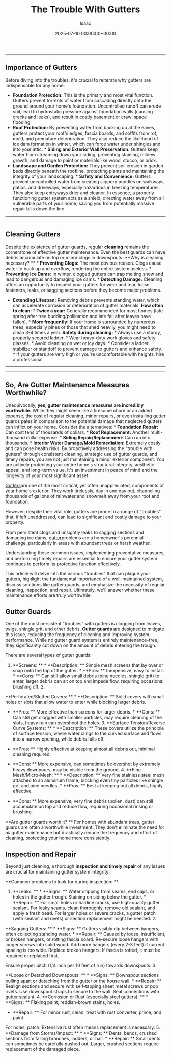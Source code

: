 ﻿---
title: The Trouble With Gutters
description: Gutters are one of the most critical, yet often unappreciated, components of your home's exterior. They work tirelessly, day in and day out, channeling...
slug: /the-trouble-with-gutters/
date: 2025-07-10 00:00:00+00:00
lastmod: 2025-07-10 00:00:00+03:00
author: Isaac
categories:
- Gutters
- Home Improvement
tags:
- gutters
- gutter
- understanding
layout: post
---
---
## Importance of Gutters
Before diving into the troubles, it's crucial to reiterate why gutters are indispensable for any home:
* **Foundation Protection:** This is the primary and most vital function. Gutters prevent torrents of water from cascading directly onto the ground around your home's foundation. Uncontrolled runoff can erode soil, lead to hydrostatic pressure against foundation walls (causing cracks and leaks), and result in costly basement or crawl space flooding.
* **Roof Protection:** By preventing water from backing up at the eaves, gutters protect your roof's edges, fascia boards, and soffits from rot, mold, and premature deterioration. They also reduce the likelihood of ice dam formation in winter, which can force water under shingles and into your attic. * **Siding and Exterior Wall Preservation:** Gutters keep water from streaming down your siding, preventing staining, mildew growth, and damage to paint or materials like wood, stucco, or brick.
* **Landscape and Garden Protection:** They prevent soil erosion in garden beds directly beneath the roofline, protecting plants and maintaining the integrity of your landscaping. * **Safety and Convenience:** Gutters prevent uncontrolled water from creating slippery puddles on walkways, patios, and driveways, especially hazardous in freezing temperatures. They also keep entryways drier and cleaner.
In essence, a properly functioning gutter system acts as a shield, directing water away from all vulnerable parts of your home, saving you from potentially massive repair bills down the line.
---
---
## Cleaning Gutters
Despite the existence of gutter guards, regular **cleaning** remains the cornerstone of effective gutter maintenance. Even the best guards can have debris accumulate on top or minor clogs in downspouts.
**Why is cleaning necessary? ** * **Preventing Clogs:** The most obvious reason. Clogs cause water to back up and overflow, rendering the entire system useless. * **Preventing Ice Dams:** In winter, clogged gutters can trap melting snow and lead to dangerous and damaging ice dams. * **Detecting Damage:** Cleaning offers an opportunity to inspect your gutters for wear and tear, loose fasteners, leaks, or sagging sections before they become major problems.
* **Extending Lifespan:** Removing debris prevents standing water, which can accelerate corrosion or deterioration of gutter materials.
**How often to clean:** * **Twice a year:** Generally recommended for most homes (late spring after tree budding/pollination and late fall after leaves have fallen). * **More frequently:** If your home is surrounded by numerous trees, especially pines or those that shed heavily, you might need to clean 3-4 times a year.
**Safety during cleaning:** * Always use a sturdy, properly secured ladder. * Wear heavy-duty work gloves and safety glasses. * Avoid cleaning on wet or icy days. * Consider a ladder stabilizer or standoff to prevent damage to gutters and enhance safety. * If your gutters are very high or you're uncomfortable with heights, hire a professional.
---
---
## So, Are Gutter Maintenance Measures Worthwhile?
Unequivocally, **yes, gutter maintenance measures are incredibly worthwhile.** While they might seem like a tiresome chore or an added expense, the cost of regular cleaning, minor repairs, or even installing gutter guards pales in comparison to the potential damage that neglected gutters can inflict on your home.
Consider the alternatives: * **Foundation Repair:** Can cost tens of thousands of dollars. * **Roof Replacement:** Another multi-thousand dollar expense. * **Siding Repair/Replacement:** Can run into thousands. * **Interior Water Damage/Mold Remediation:** Extremely costly and can pose health risks.
By proactively addressing the "trouble with gutters" through consistent cleaning, strategic use of gutter guards, and timely repairs, you are not just maintaining a minor exterior component. You are actively protecting your entire home's structural integrity, aesthetic appeal, and long-term value. It's an investment in peace of mind and the longevity of your most significant asset.

[Gutters](https://pestpolicy.com/all-american-gutters-reviews/)are one of the most critical, yet often unappreciated, components of your home's exterior. They work tirelessly, day in and day out, channeling thousands of gallons of rainwater and snowmelt away from your roof and foundation.

However, despite their vital role, gutters are prone to a range of "troubles" that, if left unaddressed, can lead to significant and costly damage to your property.

From persistent clogs and unsightly leaks to sagging sections and damaging ice dams, [gutter](https://pestpolicy.com/are-gutters-necessary/)problems are a homeowner's perennial challenge, particularly in areas with abundant trees or harsh weather.

Understanding these common issues, implementing preventative measures, and performing timely repairs are essential to ensure your gutter system continues to perform its protective function effectively.

This article will delve into the various "troubles" that can plague your gutters, highlight the fundamental importance of a well-maintained system, discuss solutions like gutter guards, and emphasize the necessity of regular cleaning, inspection, and repair. Ultimately, we'll answer whether these maintenance efforts are truly worthwhile.

##  Gutter Guards

One of the most persistent "troubles" with gutters is clogging from leaves, twigs, shingle grit, and other debris. **Gutter guards** are designed to mitigate this issue, reducing the frequency of cleaning and improving system performance. While no gutter guard system is entirely maintenance-free, they significantly cut down on the amount of debris entering the trough.

There are several types of gutter guards:

1. **Screens: ** * **Description: ** Simple mesh screens that lay over or snap onto the top of the gutter. * **Pros: ** Inexpensive, easy to install. * **Cons: ** Can still allow small debris (pine needles, shingle grit) to enter, larger debris can sit on top and impede flow, requiring occasional brushing off. 2.

**Perforated/Slotted Covers: ** * **Description: ** Solid covers with small holes or slots that allow water to enter while blocking larger debris.

* **Pros: ** More effective than screens for larger debris. * **Cons: ** Can still get clogged with smaller particles, may require cleaning of the slots, heavy rain can overshoot the holes. 3. **Surface Tension/Reverse Curve Systems: ** * **Description: ** These covers utilize the principle of surface tension, where water clings to the curved surface and flows into a narrow opening, while debris falls off.

* **Pros: ** Highly effective at keeping almost all debris out, minimal cleaning required.

* **Cons: ** More expensive, can sometimes be overshot by extremely heavy downpours, may be visible from the ground. 4. **Fine Mesh/Micro-Mesh: ** * **Description: ** Very fine stainless steel mesh attached to an aluminum frame, blocking even tiny particles like shingle grit and pine needles. * **Pros: ** Best at keeping out all debris, highly effective.

* **Cons: ** More expensive, very fine debris (pollen, dust) can still accumulate on top and reduce flow, requiring occasional rinsing or brushing.

**Are gutter guards worth it? ** For homes with abundant trees, gutter guards are often a worthwhile investment. They don't eliminate the need for *all* gutter maintenance but drastically reduce the frequency and effort of cleaning, protecting your home more consistently.

##  Inspection and Repair

Beyond just cleaning, a thorough **inspection and timely repair** of any issues are crucial for maintaining gutter system integrity.

**Common problems to look for during inspection: **

1. **Leaks: ** * **Signs: ** Water dripping from seams, end caps, or holes in the gutter trough. Staining on siding below the gutter. * **Repair: ** For small holes or hairline cracks, use high-quality gutter sealant. For leaky seams, clean thoroughly, remove old sealant, and apply a fresh bead. For larger holes or severe cracks, a gutter patch (with sealant and rivets) or section replacement might be needed. 2.

**Sagging Gutters: ** * **Signs: ** Gutters visibly dip between hangers, often collecting standing water. * **Repair: ** Caused by loose, insufficient, or broken hangers, or rotting fascia board. Re-secure loose hangers with longer screws into solid wood. Add more hangers (every 2-3 feet) if current spacing is too wide. Replace broken hangers. If fascia is rotted, it must be repaired or replaced first.

Ensure proper pitch (1/4 inch per 10 feet of run) towards downspouts. 3.

**Loose or Detached Downspouts: ** * **Signs: ** Downspout sections pulling apart or detaching from the gutter or the house wall. * **Repair: ** Realign sections and secure with self-tapping sheet metal screws or pop rivets. Use downspout straps to secure to the wall. Seal connections with gutter sealant. 4. **Corrosion or Rust (especially steel gutters): ** * **Signs: ** Flaking paint, reddish-brown stains, holes.

* **Repair: ** For minor rust, clean, treat with rust converter, prime, and paint.

For holes, patch. Extensive rust often means replacement is necessary. 5. **Damage from Storms/Impact: ** * **Signs: ** Dents, bends, crushed sections from falling branches, ladders, or hail. * **Repair: ** Small dents can sometimes be carefully pushed out. Larger, crushed sections require replacement of the damaged piece.


